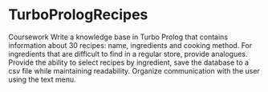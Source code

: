 # TurboPrologRecipes
Coursework
Write a knowledge base in Turbo Prolog that contains information about 30 recipes: name, ingredients and cooking method. For ingredients that are difficult to find in a regular store, provide analogues. Provide the ability to select recipes by ingredient, save the database to a csv file while maintaining readability. Organize communication with the user using the text menu.

